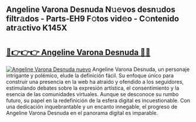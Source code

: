 ## Angeline Varona Desnuda N𝚞𝚎vos desn𝚞dos filtr𝚊dos - Parts-EH9 F𝚘tos vid𝚎o - C𝚘ntenido atr𝚊ctivo K145X

# <h2><a href="http://mbdjb7y.tromn.icu/?c=Angeline+Varona+Desnuda">🔗👉👉👉 Angeline Varona Desnuda 🔗🔗</a></h2>

[![Angeline Varona Desnuda nuevo](https://i.imgur.com/pEAQMta.gif)](http://mbdjb7y.tromn.icu/?c=Angeline+Varona+Desnuda)
Angeline Varona Desnuda, un personaje intrigante y polémico, elude la definición fácil. Su enfoque único para construir una presencia en la web ha atraído y ofendido a los seguidores, estimulando debates sobre la expresión artística, el consentimiento y la esencia de las comunidades virtuales. Aunque se desconoce su rumbo futuro, su papel en la redefinición de la esfera digital es incuestionable. Con una dedicación inquebrantable y un encanto innegable, el progreso de Angeline Varona Desnuda en el panorama digital es imparable.
